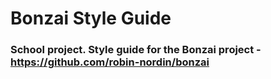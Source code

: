 # Bonzai Style Guide
### School project. Style guide for the Bonzai project - https://github.com/robin-nordin/bonzai
